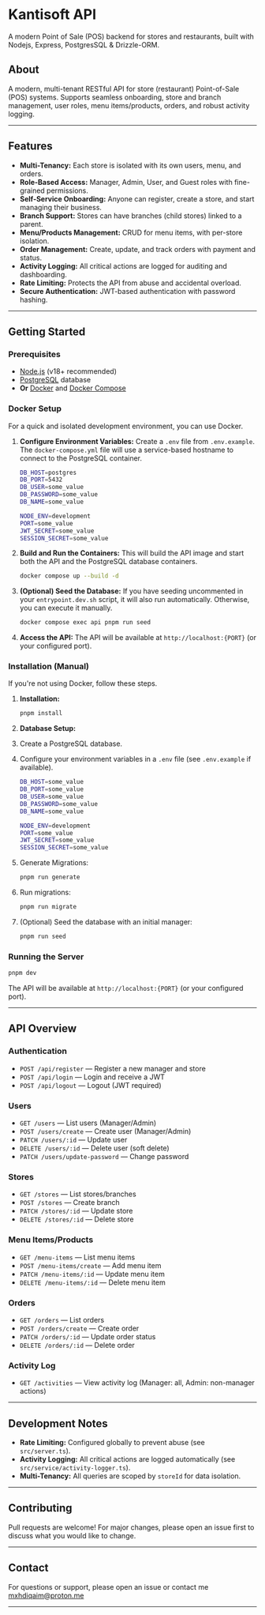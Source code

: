 # Kantisoft API

A modern Point of Sale (POS) backend for stores and restaurants, built with Nodejs, Express, PostgresSQL & Drizzle-ORM.

## About

A modern, multi-tenant RESTful API for store (restaurant) Point-of-Sale (POS) systems.
Supports seamless onboarding, store and branch management, user roles, menu items/products, orders, and robust activity
logging.

---

## Features

- **Multi-Tenancy:** Each store is isolated with its own users, menu, and orders.
- **Role-Based Access:** Manager, Admin, User, and Guest roles with fine-grained permissions.
- **Self-Service Onboarding:** Anyone can register, create a store, and start managing their business.
- **Branch Support:** Stores can have branches (child stores) linked to a parent.
- **Menu/Products Management:** CRUD for menu items, with per-store isolation.
- **Order Management:** Create, update, and track orders with payment and status.
- **Activity Logging:** All critical actions are logged for auditing and dashboarding.
- **Rate Limiting:** Protects the API from abuse and accidental overload.
- **Secure Authentication:** JWT-based authentication with password hashing.

---

## Getting Started

### Prerequisites

- [Node.js](https://nodejs.org/) (v18+ recommended)
- [PostgreSQL](https://www.postgresql.org/) database
- **Or** [Docker](https://www.docker.com/) and [Docker Compose](https://docs.docker.com/compose/)

### Docker Setup

For a quick and isolated development environment, you can use Docker.

1. **Configure Environment Variables:**
   Create a `.env` file from `.env.example`. The `docker-compose.yml` file will use a service-based hostname to connect
   to the PostgreSQL container.

   ```bash
   DB_HOST=postgres
   DB_PORT=5432
   DB_USER=some_value
   DB_PASSWORD=some_value
   DB_NAME=some_value
   
   NODE_ENV=development
   PORT=some_value
   JWT_SECRET=some_value
   SESSION_SECRET=some_value
   ```

2. **Build and Run the Containers:**
   This will build the API image and start both the API and the PostgreSQL database containers.

   ```bash
   docker compose up --build -d
   ```

3. **(Optional) Seed the Database:**
   If you have seeding uncommented in your `entrypoint.dev.sh` script, it will also run automatically. Otherwise, you
   can execute it manually.

   ```bash
   docker compose exec api pnpm run seed
   ```

4. **Access the API:**
   The API will be available at `http://localhost:{PORT}` (or your configured port).

### Installation (Manual)

If you're not using Docker, follow these steps.

1. **Installation:**

   ```bash
   pnpm install
   ```

2. **Database Setup:**
1. Create a PostgreSQL database.
2. Configure your environment variables in a `.env` file (see `.env.example` if available).

    ```bash
    DB_HOST=some_value
    DB_PORT=some_value
    DB_USER=some_value
    DB_PASSWORD=some_value
    DB_NAME=some_value
    
    NODE_ENV=development
    PORT=some_value
    JWT_SECRET=some_value
    SESSION_SECRET=some_value
    ```

3. Generate Migrations:

    ```bash
    pnpm run generate
    ```

4. Run migrations:

    ```bash
    pnpm run migrate
    ```

5. (Optional) Seed the database with an initial manager:

    ```bash
    pnpm run seed
    ```

### Running the Server

```bash
pnpm dev
```

The API will be available at `http://localhost:{PORT}` (or your configured port).

---

## API Overview

### Authentication

- `POST /api/register` — Register a new manager and store
- `POST /api/login` — Login and receive a JWT
- `POST /api/logout` — Logout (JWT required)

### Users

- `GET /users` — List users (Manager/Admin)
- `POST /users/create` — Create user (Manager/Admin)
- `PATCH /users/:id` — Update user
- `DELETE /users/:id` — Delete user (soft delete)
- `PATCH /users/update-password` — Change password

### Stores

- `GET /stores` — List stores/branches
- `POST /stores` — Create branch
- `PATCH /stores/:id` — Update store
- `DELETE /stores/:id` — Delete store

### Menu Items/Products

- `GET /menu-items` — List menu items
- `POST /menu-items/create` — Add menu item
- `PATCH /menu-items/:id` — Update menu item
- `DELETE /menu-items/:id` — Delete menu item

### Orders

- `GET /orders` — List orders
- `POST /orders/create` — Create order
- `PATCH /orders/:id` — Update order status
- `DELETE /orders/:id` — Delete order

### Activity Log

- `GET /activities` — View activity log (Manager: all, Admin: non-manager actions)

---

## Development Notes

- **Rate Limiting:** Configured globally to prevent abuse (see `src/server.ts`).
- **Activity Logging:** All critical actions are logged automatically (see `src/service/activity-logger.ts`).
- **Multi-Tenancy:** All queries are scoped by `storeId` for data isolation.

---

## Contributing

Pull requests are welcome! For major changes, please open an issue first to discuss what you would like to change.

<!-- ---

## License

[MIT](LICENSE) -->

---

## Contact

For questions or support, please open an issue or contact me mxhdiqaim@proton.me

---
